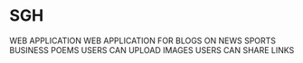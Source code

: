 # SGH
WEB APPLICATION
WEB APPLICATION FOR BLOGS ON NEWS SPORTS BUSINESS POEMS 
USERS CAN UPLOAD IMAGES
USERS CAN SHARE LINKS